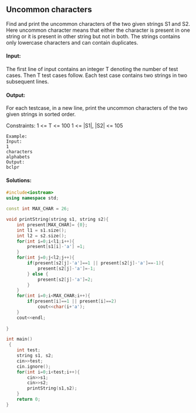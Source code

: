 ## Uncommon characters 
Find and print the uncommon characters of the two given strings S1 and S2. Here uncommon character means that either the character is present in one string or it is present in other string but not in both. The strings contains only lowercase characters and can contain duplicates.

#### Input:
The first line of input contains an integer T denoting the number of test cases. Then T test cases follow. Each test case contains two strings in two subsequent lines.

#### Output:
For each testcase, in a new line, print the uncommon characters of the two given strings in sorted order.

Constraints:
1 <= T <= 100
1 <= |S1|, |S2| <= 105
```
Example:
Input:
1
characters
alphabets
Output:
bclpr
```
#### Solutions:
```c++
#include<iostream>
using namespace std;

const int MAX_CHAR = 26; 

void printString(string s1, string s2){
    int present[MAX_CHAR]= {0}; 
    int l1 = s1.size();
    int l2 = s2.size();
    for(int i=0;i<l1;i++){
        present[s1[i]-'a'] =1;
    }
    for(int j=0;j<l2;j++){
        if(present[s2[j]-'a']==1 || present[s2[j]-'a']==-1){
            present[s2[j]-'a']=-1;
        } else {
            present[s2[j]-'a']=2;
        }
    }
    for(int i=0;i<MAX_CHAR;i++){
        if(present[i]==1 || present[i]==2)
            cout<<char(i+'a');
    }
    cout<<endl;
    
}

int main()
 {
	int test;
	string s1, s2;
	cin>>test;
	cin.ignore();
	for(int i=0;i<test;i++){
	    cin>>s1;
	    cin>>s2;
	    printString(s1,s2);
	}
	return 0;
}
```
